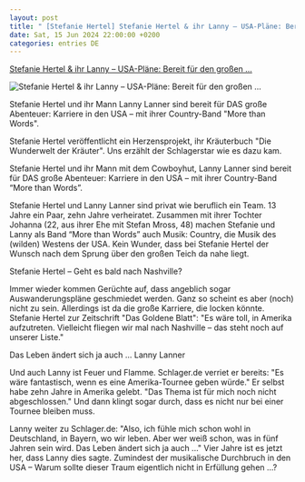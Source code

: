 ```yaml
---
layout: post
title: " [Stefanie Hertel] Stefanie Hertel & ihr Lanny – USA-Pläne: Bereit für den großen ..."
date: Sat, 15 Jun 2024 22:00:00 +0200
categories: entries DE
---
```

[Stefanie Hertel & ihr Lanny – USA-Pläne: Bereit für den großen ...](https://www.schlager.de/news/stefanie-hertel-ihr-lanny-usa-plaene-bereit-fuer-den-grossen-schritt-b/257201/)

![Stefanie Hertel & ihr Lanny – USA-Pläne: Bereit für den großen ...](https://static.schlager.de/uploads/2023/04/www.schlager.de-stefanie-hertel-neuanfang-ohne-lanny-was-wirklich-dahintersteckt-stefanie-hertel-lanny.jpg)

Stefanie Hertel und ihr Mann Lanny Lanner sind bereit für DAS große Abenteuer: Karriere in den USA – mit ihrer Country-Band "More than Words".

Stefanie Hertel veröffentlicht ein Herzensprojekt, ihr Kräuterbuch "Die Wunderwelt der Kräuter". Uns erzählt der Schlagerstar wie es dazu kam.

Stefanie Hertel und ihr Mann mit dem Cowboyhut, Lanny Lanner sind bereit für DAS große Abenteuer: Karriere in den USA – mit ihrer Country-Band “More than Words”.

Stefanie Hertel und Lanny Lanner sind privat wie beruflich ein Team. 13 Jahre ein Paar, zehn Jahre verheiratet. Zusammen mit ihrer Tochter Johanna (22, aus ihrer Ehe mit Stefan Mross, 48) machen Stefanie und Lanny als Band “More than Words” auch Musik: Country, die Musik des (wilden) Westens der USA. Kein Wunder, dass bei Stefanie Hertel der Wunsch nach dem Sprung über den großen Teich da nahe liegt.

Stefanie Hertel – Geht es bald nach Nashville?

Immer wieder kommen Gerüchte auf, dass angeblich sogar Auswanderungspläne geschmiedet werden. Ganz so scheint es aber (noch) nicht zu sein. Allerdings ist da die große Karriere, die locken könnte. Stefanie Hertel zur Zeitschrift "Das Goldene Blatt": "Es wäre toll, in Amerika aufzutreten. Vielleicht fliegen wir mal nach Nashville – das steht noch auf unserer Liste."

Das Leben ändert sich ja auch ... Lanny Lanner

Und auch Lanny ist Feuer und Flamme. Schlager.de verriet er bereits: "Es wäre fantastisch, wenn es eine Amerika-Tournee geben würde." Er selbst habe zehn Jahre in Amerika gelebt. "Das Thema ist für mich noch nicht abgeschlossen." Und dann klingt sogar durch, dass es nicht nur bei einer Tournee bleiben muss.

Lanny weiter zu Schlager.de: "Also, ich fühle mich schon wohl in Deutschland, in Bayern, wo wir leben. Aber wer weiß schon, was in fünf Jahren sein wird. Das Leben ändert sich ja auch ..." Vier Jahre ist es jetzt her, dass Lanny dies sagte. Zumindest der musikalische Durchbruch in den USA – Warum sollte dieser Traum eigentlich nicht in Erfüllung gehen ...?

